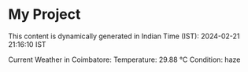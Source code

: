 # My Project

This content is dynamically generated in Indian Time (IST): 2024-02-21 21:16:10 IST


Current Weather in Coimbatore:
Temperature: 29.88 °C
Condition: haze
